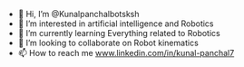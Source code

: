 - 👋 Hi, I’m @Kunalpanchalbotsksh
- 👀 I’m interested in artificial intelligence and Robotics 
- 🌱 I’m currently learning Everything related to Robotics
- 💞️ I’m looking to collaborate on Robot kinematics
- 📫 How to reach me www.linkedin.com/in/kunal-panchal7

<!---
Kunalpanchalbotsksh/Kunalpanchalbotsksh is a ✨ special ✨ repository because its `README.md` (this file) appears on your GitHub profile.
You can click the Preview link to take a look at your changes.
--->

